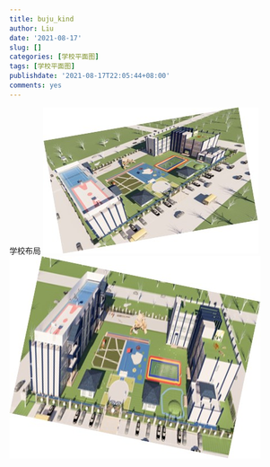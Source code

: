 ```yaml
---
title: buju_kind
author: Liu
date: '2021-08-17'
slug: []
categories: [学校平面图]
tags: [学校平面图]
publishdate: '2021-08-17T22:05:44+08:00'
comments: yes
---
```

学校布局
![](images/jumbotron.jpg)
![](images/Picture2.jpg)